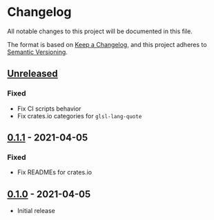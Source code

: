 # Changelog
All notable changes to this project will be documented in this file.

The format is based on [Keep a Changelog](https://keepachangelog.com/en/1.0.0/),
and this project adheres to [Semantic Versioning](https://semver.org/spec/v2.0.0.html).

## [Unreleased]
### Fixed
- Fix CI scripts behavior
- Fix crates.io categories for `glsl-lang-quote`

## [0.1.1] - 2021-04-05
### Fixed
- Fix READMEs for crates.io

## [0.1.0] - 2021-04-05
- Initial release

[Unreleased]: https://github.com/vtavernier/glsl-lang/compare/v0.1.1...HEAD
[0.1.1]: https://github.com/vtavernier/glsl-lang/compare/v0.1.0...v0.1.1
[0.1.0]: https://github.com/vtavernier/glsl-lang/releases/tag/v0.1.0
